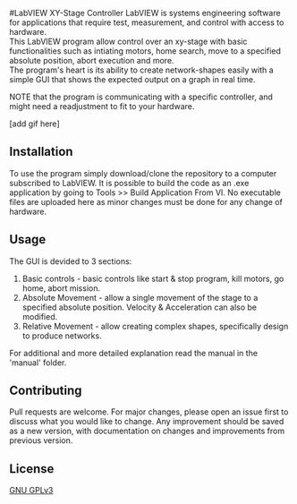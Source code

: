 #LabVIEW XY-Stage Controller
LabVIEW is systems engineering software for applications that require test, measurement, and control with access to hardware.<br>
This LabVIEW program allow control over an xy-stage with basic functionalities such as intiating motors, home search, move to a specified absolute position, abort execution and more.<br>
The program's heart is its ability to create network-shapes easily with a simple GUI that shows the expected output on a graph in real time.

NOTE that the program is communicating with a specific controller, and might need a readjustment to fit to your hardware.

[add gif here]

## Installation

To use the program simply download/clone the repository to a computer subscribed to LabVIEW.
It is possible to build the code as an .exe application by going to Tools >> Build Application From VI.
No executable files are uploaded here as minor changes must be done for any change of hardware.

## Usage

The GUI is devided to 3 sections:
1. Basic controls - basic controls like start & stop program, kill motors, go home, abort mission.
2. Absolute Movement - allow a single movement of the stage to a specified absolute position. Velocity & Acceleration can also be modified.
3. Relative Movement - allow creating complex shapes, specifically design to produce networks.

For additional and more detailed explanation read the manual in the 'manual' folder. 

## Contributing
Pull requests are welcome. For major changes, please open an issue first to discuss what you would like to change.
Any improvement should be saved as a new version, with documentation on changes and improvements from previous version.

## License
[GNU GPLv3](https://choosealicense.com/licenses/gpl-3.0/)
